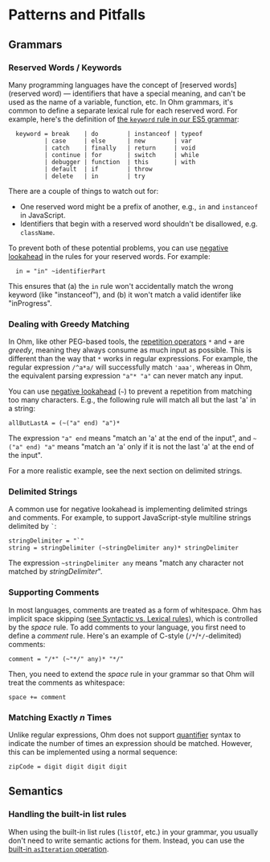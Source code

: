 # Patterns and Pitfalls

## Grammars

### Reserved Words / Keywords

Many programming languages have the concept of [reserved words](reserved word) — identifiers that have a special meaning, and can't be used as the name of a variable, function, etc. In Ohm grammars, it's common to define a separate lexical rule for each reserved word. For example, here's the definition of [the `keyword` rule in our ES5 grammar](https://github.com/harc/ohm/blob/c7dcbb6b97366daf54349ba8e5be9133978f5c83/examples/ecmascript/src/es5.ohm#L87):

```
  keyword = break    | do        | instanceof | typeof
          | case     | else      | new        | var
          | catch    | finally   | return     | void
          | continue | for       | switch     | while
          | debugger | function  | this       | with
          | default  | if        | throw
          | delete   | in        | try
```

There are a couple of things to watch out for:

- One reserved word might be a prefix of another, e.g., `in` and `instanceof` in JavaScript.
- Identifiers that begin with a reserved word shouldn't be disallowed, e.g. `className`.

To prevent both of these potential problems, you can use [negative lookahead](https://github.com/harc/ohm/blob/master/doc/syntax-reference.md#negative-lookahead-) in the rules for your reserved words. For example:

```
  in = "in" ~identifierPart
```

This ensures that (a) the `in` rule won't accidentally match the wrong keyword (like "instanceof"), and (b) it won't match a valid identifer like "inProgress".

###  Dealing with Greedy Matching

In Ohm, like other PEG-based tools, the [repetition operators](https://github.com/harc/ohm/blob/0af8165c2ff0e4ddef28c71f56ef38c7310d2db9/doc/syntax-reference.md#repetition-operators---) `*` and `+` are _greedy_, meaning they always consume as much input as possible. This is different than the way that `*` works in regular expressions. For example, the regular expression `/^a*a/` will successfully match `'aaa'`, whereas in Ohm, the equivalent parsing expression `"a"* "a"` can never match any input.

You can use [negative lookahead](https://github.com/harc/ohm/blob/0af8165c2ff0e4ddef28c71f56ef38c7310d2db9/doc/syntax-reference.md#negative-lookahead-) (`~`) to prevent a repetition from matching too many characters. E.g., the following rule will match all but the last 'a' in a string:

```
allButLastA = (~("a" end) "a")*
```

The expression `"a" end` means "match an 'a' at the end of the input", and `~("a" end) "a"` means "match an 'a' only if it is not the last 'a' at the end of the input".

For a more realistic example, see the next section on delimited strings.

### Delimited Strings

A common use for negative lookahead is implementing delimited strings and comments. For example, to support JavaScript-style multiline strings delimited by `` ` ``:

```
stringDelimiter = "`"
string = stringDelimiter (~stringDelimiter any)* stringDelimiter
```

The expression `~stringDelimiter any` means "match any character not matched by _stringDelimiter_".

### Supporting Comments

In most languages, comments are treated as a form of whitespace. Ohm has implicit space skipping ([see Syntactic vs. Lexical rules](https://github.com/harc/ohm/blob/0af8165c2ff0e4ddef28c71f56ef38c7310d2db9/doc/syntax-reference.md#syntactic-vs-lexical-rules)), which is controlled by the _space_ rule. To add comments to your language, you first need to define a _comment_ rule. Here's an example of C-style (`/*`/`*/`-delimited) comments:

```
comment = "/*" (~"*/" any)* "*/"
```

Then, you need to extend the _space_ rule in your grammar so that Ohm will treat the comments as whitespace:

```
space += comment
```

### Matching Exactly _n_ Times

Unlike regular expressions, Ohm does not support [quantifier](https://developer.mozilla.org/en-US/docs/Web/JavaScript/Guide/Regular_Expressions/Quantifiers) syntax to indicate the number of times an expression should be matched. However, this can be implemented using a normal sequence:

```
zipCode = digit digit digit digit
```

## Semantics

### Handling the built-in list rules

When using the built-in list rules (`listOf`, etc.) in your grammar, you usually don't need to write semantic actions for them. Instead, you can use the [built-in `asIteration` operation](https://github.com/harc/ohm/blob/master/doc/api-reference.md#asIteration).
